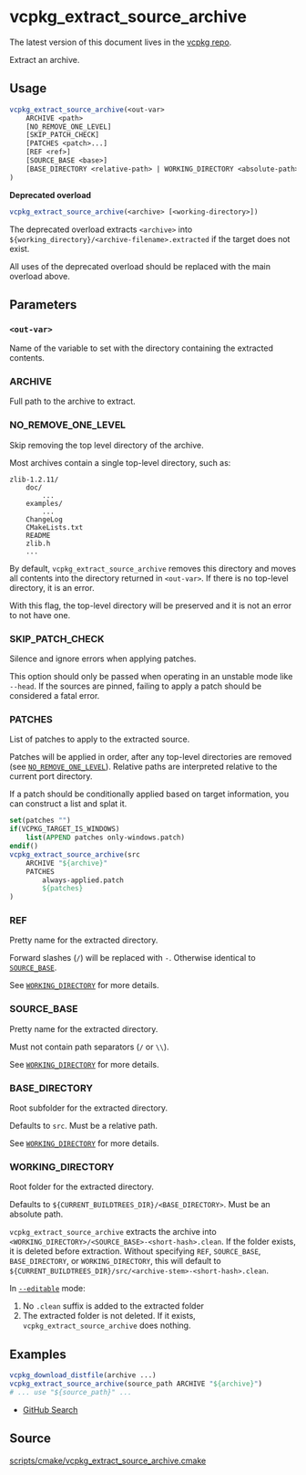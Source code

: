 # vcpkg_extract_source_archive

The latest version of this document lives in the [vcpkg repo](https://github.com/Microsoft/vcpkg/blob/master/docs/maintainers/vcpkg_extract_source_archive.md).

Extract an archive.

## Usage
```cmake
vcpkg_extract_source_archive(<out-var>
    ARCHIVE <path>
    [NO_REMOVE_ONE_LEVEL]
    [SKIP_PATCH_CHECK]
    [PATCHES <patch>...]
    [REF <ref>]
    [SOURCE_BASE <base>]
    [BASE_DIRECTORY <relative-path> | WORKING_DIRECTORY <absolute-path>]
)
```

**Deprecated overload**
```cmake
vcpkg_extract_source_archive(<archive> [<working-directory>])
```
The deprecated overload extracts `<archive>` into `${working_directory}/<archive-filename>.extracted` if the target does not exist.

All uses of the deprecated overload should be replaced with the main overload above.

## Parameters

### `<out-var>`

Name of the variable to set with the directory containing the extracted contents.

### ARCHIVE

Full path to the archive to extract.

### NO_REMOVE_ONE_LEVEL

Skip removing the top level directory of the archive.

Most archives contain a single top-level directory, such as:

```
zlib-1.2.11/
    doc/
        ...
    examples/
        ...
    ChangeLog
    CMakeLists.txt
    README
    zlib.h
    ...
```

By default, `vcpkg_extract_source_archive` removes this directory and moves all contents into the directory returned in `<out-var>`. If there is no top-level directory, it is an error.

With this flag, the top-level directory will be preserved and it is not an error to not have one.

### SKIP_PATCH_CHECK

Silence and ignore errors when applying patches.

This option should only be passed when operating in an unstable mode like `--head`. If the sources are pinned, failing to apply a patch should be considered a fatal error.

### PATCHES

List of patches to apply to the extracted source.

Patches will be applied in order, after any top-level directories are removed (see [`NO_REMOVE_ONE_LEVEL`](#no-remove-one-level)). Relative paths are interpreted relative to the current port directory.

If a patch should be conditionally applied based on target information, you can construct a list and splat it.

```cmake
set(patches "")
if(VCPKG_TARGET_IS_WINDOWS)
    list(APPEND patches only-windows.patch)
endif()
vcpkg_extract_source_archive(src
    ARCHIVE "${archive}"
    PATCHES
        always-applied.patch
        ${patches}
)
```

### REF

Pretty name for the extracted directory.

Forward slashes (`/`) will be replaced with `-`. Otherwise identical to [`SOURCE_BASE`](#source-base).

See [`WORKING_DIRECTORY`](#working-directory) for more details.

### SOURCE_BASE

Pretty name for the extracted directory.

Must not contain path separators (`/` or `\\`).

See [`WORKING_DIRECTORY`](#working-directory) for more details.

### BASE_DIRECTORY

Root subfolder for the extracted directory.

Defaults to `src`. Must be a relative path.

See [`WORKING_DIRECTORY`](#working-directory) for more details.

### WORKING_DIRECTORY

Root folder for the extracted directory.

Defaults to `${CURRENT_BUILDTREES_DIR}/<BASE_DIRECTORY>`. Must be an absolute path.

`vcpkg_extract_source_archive` extracts the archive into `<WORKING_DIRECTORY>/<SOURCE_BASE>-<short-hash>.clean`. If the folder exists, it is deleted before extraction. Without specifying `REF`, `SOURCE_BASE`, `BASE_DIRECTORY`, or `WORKING_DIRECTORY`, this will default to `${CURRENT_BUILDTREES_DIR}/src/<archive-stem>-<short-hash>.clean`.

In [`--editable`](../commands/install.md#editable) mode:
1. No `.clean` suffix is added to the extracted folder
2. The extracted folder is not deleted. If it exists, `vcpkg_extract_source_archive` does nothing.

## Examples

```cmake
vcpkg_download_distfile(archive ...)
vcpkg_extract_source_archive(source_path ARCHIVE "${archive}")
# ... use "${source_path}" ...
```

* [GitHub Search](https://github.com/microsoft/vcpkg/search?q=vcpkg_extract_source_archive+path%3A%2Fports)

## Source
[scripts/cmake/vcpkg\_extract\_source\_archive.cmake](https://github.com/Microsoft/vcpkg/blob/master/scripts/cmake/vcpkg_extract_source_archive.cmake)
